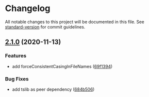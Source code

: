 # Changelog

All notable changes to this project will be documented in this file. See [standard-version](https://github.com/conventional-changelog/standard-version) for commit guidelines.

## [2.1.0](https://github.com/hoishin/tsconfig/compare/v2.0.0...v2.1.0) (2020-11-13)


### Features

* add forceConsistentCasingInFileNames ([69f1394](https://github.com/hoishin/tsconfig/commit/69f1394acd9aaf54743d4e3fbff6a77cb63d4bf4))


### Bug Fixes

* add tslib as peer dependency ([684b506](https://github.com/hoishin/tsconfig/commit/684b506b93e2c7396819057925925d2b5f3eed71))
